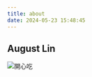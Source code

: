 ```yaml
---
title: about
date: 2024-05-23 15:48:45
---
```


## August Lin
![開心吃](https://firebasestorage.googleapis.com/v0/b/shapy-6f87c.appspot.com/o/%E9%96%8B%E5%BF%83%E5%90%83.jpg?alt=media&token=680553d2-73cb-45cd-bf50-e55cf0a27852)

